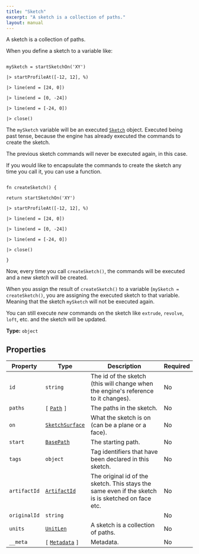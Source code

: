 ```yaml
---
title: "Sketch"
excerpt: "A sketch is a collection of paths."
layout: manual
---
```


A sketch is a collection of paths.

When you define a sketch to a variable like:

```no_run

mySketch = startSketchOn('XY')

|> startProfileAt([-12, 12], %)

|> line(end = [24, 0])

|> line(end = [0, -24])

|> line(end = [-24, 0])

|> close()

```

The `mySketch` variable will be an executed [`Sketch`](/docs/kcl/types/Sketch) object. Executed being past tense, because the engine has already executed the commands to create the sketch.

The previous sketch commands will never be executed again, in this case.

If you would like to encapsulate the commands to create the sketch any time you call it, you can use a function.

```no_run

fn createSketch() {

return startSketchOn('XY')

|> startProfileAt([-12, 12], %)

|> line(end = [24, 0])

|> line(end = [0, -24])

|> line(end = [-24, 0])

|> close()

}

```

Now, every time you call `createSketch()`, the commands will be executed and a new sketch will be created.

When you assign the result of `createSketch()` to a variable (`mySketch = createSketch()`, you are assigning the executed sketch to that variable. Meaning that the sketch `mySketch` will not be executed again.

You can still execute _new_ commands on the sketch like `extrude`, `revolve`, `loft`, etc. and the sketch will be updated.

**Type:** `object`





## Properties

| Property | Type | Description | Required |
|----------|------|-------------|----------|
| `id` |`string`| The id of the sketch (this will change when the engine's reference to it changes). | No |
| `paths` |`[` [`Path`](/docs/kcl/types/Path) `]`| The paths in the sketch. | No |
| `on` |[`SketchSurface`](/docs/kcl/types/SketchSurface)| What the sketch is on (can be a plane or a face). | No |
| `start` |[`BasePath`](/docs/kcl/types/BasePath)| The starting path. | No |
| `tags` |`object`| Tag identifiers that have been declared in this sketch. | No |
| `artifactId` |[`ArtifactId`](/docs/kcl/types/ArtifactId)| The original id of the sketch. This stays the same even if the sketch is is sketched on face etc. | No |
| `originalId` |`string`|  | No |
| `units` |[`UnitLen`](/docs/kcl/types/UnitLen)| A sketch is a collection of paths. | No |
| `__meta` |`[` [`Metadata`](/docs/kcl/types/Metadata) `]`| Metadata. | No |


